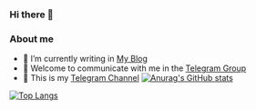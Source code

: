 ### Hi there 👋

<!--
**Misaka-9982-coder/Misaka-9982-coder** is a ✨ _special_ ✨ repository because its `README.md` (this file) appears on your GitHub profile.

Here are some ideas to get you started:

- 🔭 I’m currently working on ...
- 🌱 I’m currently learning ...
- 👯 I’m looking to collaborate on ...
- 🤔 I’m looking for help with ...
- 💬 Ask me about ...
- 📫 How to reach me: ...
- 😄 Pronouns: ...
- ⚡ Fun fact: ...
-->
### About me
 - 🌱 I’m currently writing in [My Blog](http://www.misaka-9982.com/)
 - 💬 Welcome to communicate with me in the [Telegram Group](https://t.me/+ih3m863trP4yZTFl)
 - 📣 This is my [Telegram Channel](https://t.me/+m3x7kvycG6c5MWU1)
[![Anurag's GitHub stats](https://github-readme-stats.vercel.app/api?username=Misaka-9982-coder&show_icons=true&theme=blueberry)]()

[![Top Langs](https://github-readme-stats.vercel.app/api/top-langs/?username=Misaka-9982-coder&layout=compact&show_icons=true&theme=blueberry)]()


